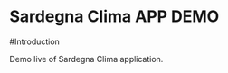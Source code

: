 Sardegna Clima APP DEMO
======================

#Introduction

Demo live of Sardegna Clima application.

